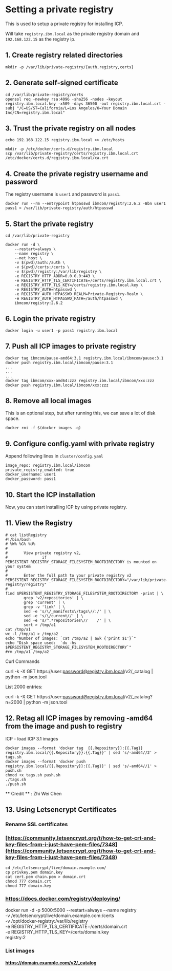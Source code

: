 # Setting a private registry

This is used to setup a private registry for installing ICP.

Will take `registry.ibm.local` as the private registry domain and `192.168.122.15` as the registry ip.

## 1. Create registry related directories

```
mkdir -p /var/lib/private-registry/{auth,registry,certs}
```

## 2. Generate self-signed certificate

```
cd /var/lib/private-registry/certs
openssl req -newkey rsa:4096 -sha256 -nodes -keyout registry.ibm.local.key -x509 -days 36500 -out registry.ibm.local.crt -subj "/C=US/ST=California/L=Los Angeles/O=Your Domain Inc/CN=registry.ibm.local"
```

## 3. Trust the private registry on all nodes

```
echo 192.168.122.15 registry.ibm.local >> /etc/hosts

mkdir -p /etc/docker/certs.d/registry.ibm.local
scp /var/lib/private-registry/certs/registry.ibm.local.crt /etc/docker/certs.d/registry.ibm.local/ca.crt
```

## 4. Create the private registry username and password

The registry username is `user1` and password is `pass1`.

```
docker run --rm --entrypoint htpasswd ibmcom/registry:2.6.2 -Bbn user1 pass1 > /var/lib/private-registry/auth/htpasswd
```

## 5. Start the private registry

```
cd /var/lib/private-registry

docker run -d \
    --restart=always \
    --name registry \
    --net host \
    -v $(pwd)/auth:/auth \
    -v $(pwd)/certs:/certs \
    -v $(pwd)/registry:/var/lib/registry \
    -e REGISTRY_HTTP_ADDR=0.0.0.0:443 \
    -e REGISTRY_HTTP_TLS_CERTIFICATE=/certs/registry.ibm.local.crt \
    -e REGISTRY_HTTP_TLS_KEY=/certs/registry.ibm.local.key \
    -e REGISTRY_AUTH=htpasswd \
    -e REGISTRY_AUTH_HTPASSWD_REALM=Private-Registry-Realm \
    -e REGISTRY_AUTH_HTPASSWD_PATH=/auth/htpasswd \
    ibmcom/registry:2.6.2
```

## 6. Login the private registry

```
docker login -u user1 -p pass1 registry.ibm.local
```

## 7. Push all ICP images to private registry

```
docker tag ibmcom/pause-amd64:3.1 registry.ibm.local/ibmcom/pause:3.1
docker push registry.ibm.local/ibmcom/pause:3.1
...
...
...
docker tag ibmcom/xxx-amd64:zzz registry.ibm.local/ibmcom/xxx:zzz
docker push registry.ibm.local/ibmcom/xxx:zzz
```

## 8. Remove all local images

This is an optional step, but after running this, we can save a lot of disk space.

```
docker rmi -f $(docker images -q)
```

## 9. Configure config.yaml with private registry

Append following lines in `cluster/config.yaml`

```
image_repo: registry.ibm.local/ibmcom
private_registry_enabled: true
docker_username: user1
docker_password: pass1
```

## 10. Start the ICP installation

Now, you can start installing ICP by using private registry.

## 11. View the Registry

```
# cat listRegistry
#!/bin/bash
# %W% %G% %U%
#
#       View private registry v2,
#               if PERSISTENT_REGISTRY_STORAGE_FILESYSTEM_ROOTDIRECTORY is mounted on your system
#
#       Enter the full path to your private registry v2
PERSISTENT_REGISTRY_STORAGE_FILESYSTEM_ROOTDIRECTORY="/var/lib/private-registry/registry"
#
find $PERSISTENT_REGISTRY_STORAGE_FILESYSTEM_ROOTDIRECTORY -print | \
        grep 'v2/repositories' | \
        grep 'current' | \
        grep -v 'link' | \
        sed -e 's/\/_manifests\/tags\//:/' | \
        sed -e 's/\/current//' | \
        sed -e 's/^.*repositories\//    /' | \
        sort > /tmp/a1
cat /tmp/a1
wc -l /tmp/a1 > /tmp/a2
echo "Number of images: `cat /tmp/a2 | awk {'print $1'}`"
echo "Disk space used:  `du -hs $PERSISTENT_REGISTRY_STORAGE_FILESYSTEM_ROOTDIRECTORY`"
#rm /tmp/a1 /tmp/a2

```

Curl Commands

curl -k -X GET https://user:password@registry.ibm.local/v2/_catalog | python -m json.tool

List 2000 entries:

curl -k -X GET https://user:password@registry.ibm.local/v2/_catalog?n=2000 | python -m json.tool

## 12. Retag all ICP images by removing -amd64 from the image and push to registry

ICP - load ICP 3.1 images

```
docker images --format 'docker tag  {{.Repository}}:{{.Tag}} registry.ibm.local/{{.Repository}}:{{.Tag}}' | sed 's/-amd64//2' > tags.sh
docker images --format 'docker push registry.ibm.local/{{.Repository}}:{{.Tag}}' | sed 's/-amd64//1' > push.sh
chmod +x tags.sh push.sh
./tags.sh
./push.sh
```
** Credit ** : Zhi Wei Chen

## 13. Using Letsencrypt Certificates

### Rename SSL certificates
### [https://community.letsencrypt.org/t/how-to-get-crt-and-key-files-from-i-just-have-pem-files/7348](https://community.letsencrypt.org/t/how-to-get-crt-and-key-files-from-i-just-have-pem-files/7348)

```
cd /etc/letsencrypt/live/domain.example.com/
cp privkey.pem domain.key
cat cert.pem chain.pem > domain.crt
chmod 777 domain.crt
chmod 777 domain.key
```

### https://docs.docker.com/registry/deploying/
docker run -d -p 5000:5000 --restart=always --name registry \
  -v /etc/letsencrypt/live/domain.example.com:/certs \
  -v /opt/docker-registry:/var/lib/registry \
  -e REGISTRY_HTTP_TLS_CERTIFICATE=/certs/domain.crt \
  -e REGISTRY_HTTP_TLS_KEY=/certs/domain.key \
  registry:2
  
### List images
#### https://domain.example.com/v2/_catalog
